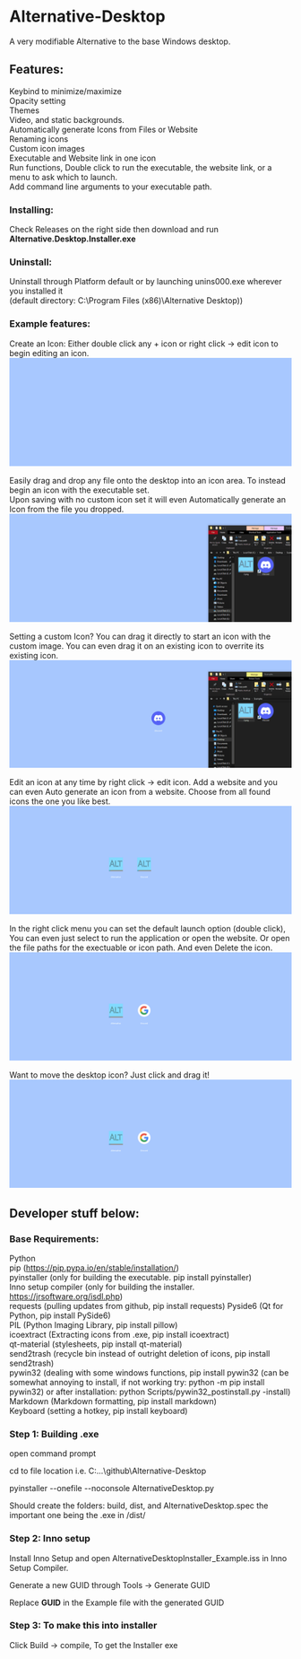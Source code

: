 # Alternative-Desktop

A very modifiable Alternative to the base Windows desktop.

## Features:  
Keybind to minimize/maximize  
Opacity setting  
Themes  
Video, and static backgrounds.  
Automatically generate Icons from Files or Website  
Renaming icons  
Custom icon images  
Executable and Website link in one icon  
Run functions, Double click to run the executable, the website link, or a menu to ask which to launch.  
Add command line arguments to your executable path.  

### Installing: 
Check Releases on the right side then download and run **Alternative.Desktop.Installer.exe** 

### Uninstall: 
Uninstall through Platform default or by launching unins000.exe wherever you installed it  
(default directory: C:\Program Files (x86)\Alternative Desktop))



### Example features:

Create an Icon: Either double click any + icon or right click -> edit icon to begin editing an icon.  
![Create_icon](readme/create_icon.gif)

Easily drag and drop any file onto the desktop into an icon area. To instead begin an icon with the executable set.  
Upon saving with no custom icon set it will even Automatically generate an Icon from the file you dropped.  
![Drag_and_drop](readme/drag_and_drop_create.gif)

Setting a custom Icon? You can drag it directly to start an icon with the custom image. You can even drag it on an existing icon to overrite its existing icon.  
![Setting_icon](readme/setting_icon.gif)

Edit an icon at any time by right click -> edit icon. Add a website and you can even Auto generate an icon from a website. Choose from all found icons the one you like best.  
![Edit_icon](readme/edit_icon.gif)

In the right click menu you can set the default launch option (double click), You can even just select to run the application or open the website. Or open the file paths for the exectuable or icon path. And even Delete the icon.
![Right_click](readme/right_click.gif)

Want to move the desktop icon? Just click and drag it!
![drag](readme/drag.gif)  









## Developer stuff below:

### Base Requirements: 
Python  
pip (https://pip.pypa.io/en/stable/installation/)  
pyinstaller (only for building the executable. pip install pyinstaller)  
Inno setup compiler (only for building the installer. https://jrsoftware.org/isdl.php)  
requests   	(pulling updates from github, pip install requests)
Pyside6 	(Qt for Python, pip install PySide6)     
PIL 		(Python Imaging Library, pip install pillow)   
icoextract  (Extracting icons from .exe, pip install icoextract)  
qt-material (stylesheets, pip install qt-material)  
send2trash (recycle bin instead of outright deletion of icons, pip install send2trash)  
pywin32     (dealing with some windows functions, pip install pywin32 (can be somewhat annoying to install, if not working try: python -m pip install pywin32) or after installation: python Scripts/pywin32_postinstall.py -install)
Markdown    (Markdown formatting, pip install markdown)  
Keyboard    (setting a hotkey, pip install keyboard)

### Step 1: Building .exe
open command prompt

cd to file location i.e. C:\...\github\Alternative-Desktop

pyinstaller --onefile --noconsole AlternativeDesktop.py

Should create the folders: build, dist, and AlternativeDesktop.spec the important one being the .exe in /dist/

### Step 2: Inno setup

Install Inno Setup and open AlternativeDesktopInstaller_Example.iss in Inno Setup Compiler.

Generate a new GUID through Tools -> Generate GUID

Replace **GUID** in the Example file with the generated GUID

### Step 3: To make this into installer
Click Build -> compile, To get the Installer exe




